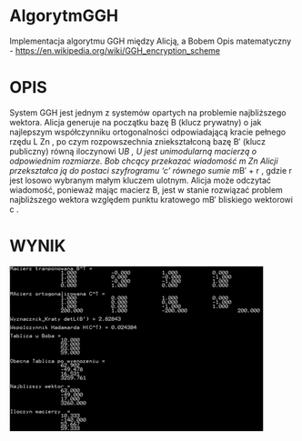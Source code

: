 # AlgorytmGGH
Implementacja algorytmu GGH między Alicją, a Bobem
Opis matematyczny - https://en.wikipedia.org/wiki/GGH_encryption_scheme

# OPIS
System GGH jest jednym z systemów opartych na problemie najbliższego wektora. Alicja generuje na początku bazę B (klucz prywatny) o jak najlepszym współczynniku ortogonalności odpowiadającą kracie pełnego rzędu L   Zn , po czym rozpowszechnia zniekształconą bazę B′ (klucz publiczny) równą iloczynowi U*B , U jest unimodularną macierzą o odpowiednim rozmiarze. Bob chcący przekazać wiadomość m   Zn  Alicji przekształca ją do postaci szyfrogramu ‘c’ równego sumie m*B′ + r , gdzie r jest losowo wybranym małym kluczem ulotnym. Alicja może odczytać wiadomość,  ponieważ mając macierz B, jest w stanie rozwiązać problem najbliższego wektora względem punktu kratowego mB′ bliskiego wektorowi c .  
 
# WYNIK

![Wynik](https://github.com/WitcherDev/AlgorytmGGH/blob/master/obraz.png)

